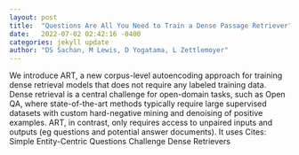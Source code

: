 ```yaml
---
layout: post
title:  "Questions Are All You Need to Train a Dense Passage Retriever"
date:   2022-07-02 02:42:16 -0400
categories: jekyll update
author: "DS Sachan, M Lewis, D Yogatama, L Zettlemoyer"
---
```

We introduce ART, a new corpus-level autoencoding approach for training dense retrieval models that does not require any labeled training data. Dense retrieval is a central challenge for open-domain tasks, such as Open QA, where state-of-the-art methods typically require large supervised datasets with custom hard-negative mining and denoising of positive examples. ART, in contrast, only requires access to unpaired inputs and outputs (eg questions and potential answer documents). It uses 
Cites: Simple Entity-Centric Questions Challenge Dense Retrievers